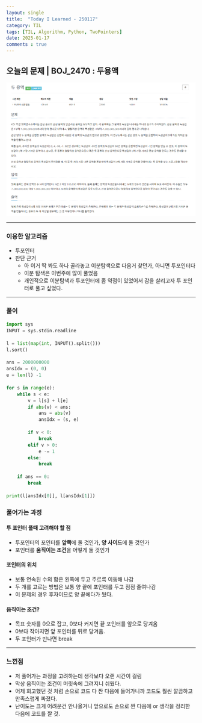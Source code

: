 ```yaml
---
layout: single
title:  "Today I Learned - 250117"
category: TIL
tags: [TIL, Algorithm, Python, TwoPointers]
date: 2025-01-17
comments : true
---
```


## 오늘의 문제 | BOJ_2470 : 두용액
![png](/assets/img/BOJ_2470.PNG)

------
### 이용한 알고리즘
* 투포인터
* 판단 근거
    * 아 이거 딱 봐도 하나 골라놓고 이분탐색으로 다음거 찾던가, 아니면 투포인터다
    * 이분 탐색은 이번주에 많이 풀었음
    * 개인적으로 이분탐색과 투포인터에 좀 약점이 있었어서 감을 살리고자 투 포인터로 풀고 싶었다.
------

### 풀이
```python
import sys
INPUT = sys.stdin.readline

l = list(map(int, INPUT().split()))
l.sort()

ans = 2000000000
ansIdx = (0, 0)
e = len(l) -1

for s in range(e):
    while s < e:
        v = l[s] + l[e]
        if abs(v) < ans:
            ans = abs(v)
            ansIdx = (s, e)
        
        if v < 0:
            break
        elif v > 0:
            e -= 1
        else:
            break
    
    if ans == 0:
        break

print(l[ansIdx[0]], l[ansIdx[1]])

```
### 풀어가는 과정
#### 투 포인터 풀때 고려해야 할 점
* 투포인터의 포인터를 **앞쪽**에 둘 것인가, **양 사이드**에 둘 것인가
* 포인터를 **움직이는 조건**을 어떻게 둘 것인가

#### 포인터의 위치
* 보통 연속된 수의 합은 왼쪽에 두고 주르륵 이동해 나감
* 두 개를 고르는 방법은 보통 양 끝에 포인터를 두고 점점 줄여나감
* 이 문제의 경우 후자이므로 양 끝에다가 뒀다.
#### 움직이는 조건?
* 목표 숫자를 0으로 잡고, 0보다 커지면 끝 포인터를 앞으로 당겨옴
* 0보다 작아지면 앞 포인터를 뒤로 당겨옴.
* 두 포인터가 만나면 break

----
### 느낀점
* 저 풀어가는 과정을 고려하는데 생각보다 오랜 시간이 걸림
* 막상 움직이는 조건이 머릿속에 그려지니 쉬웠다.
* 어제 회고했던 것 처럼 손으로 코드 다 짠 다음에 들어가니까 코드도 훨씬 깔끔하고 만족스럽게 짜졌다.
* 난이도는 크게 어려운건 안나올거니 앞으로도 손으로 짠 다음에 or 생각을 정리한 다음에 코드를 짤 것.